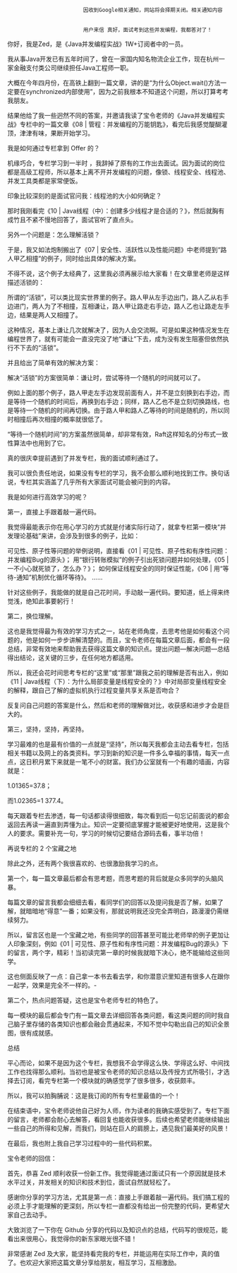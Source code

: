 
                            
                            因收到Google相关通知，网站将会择期关闭。相关通知内容
                            
                            
                            用户来信 真好，面试考到这些并发编程，我都答对了！
                            

你好，我是Zed，是《Java并发编程实战》1W+订阅者中的一员。

我从事Java开发已有五年时间了，曾在一家国内知名物流企业工作，现在杭州一家金融支付类公司继续担任Java工程师一职。

大概在今年四月份，在高铁上翻到一篇文章，讲的是“为什么Object.wait()方法一定要在synchronized内部使用”，因为之前我根本不知道这个问题，所以打算考考我朋友。

结果他给了我一些迥然不同的答案，并邀请我读了宝令老师的《Java并发编程实战》专栏中的一篇文章《08 | 管程：并发编程的万能钥匙》，看完后我感觉醍醐灌顶，津津有味，果断开始学习。

我是如何通过专栏拿到 Offer 的？

机缘巧合，专栏学习到一半时 ，我辞掉了原有的工作出去面试。因为面试的岗位都是高级工程师，所以基本上离不开并发编程的问题，像锁、线程安全、线程池、并发工具类都是家常便饭。

印象比较深刻的是面试官问我：线程池的大小如何确定？

那时我刚看完《10 | Java线程（中）：创建多少线程才是合适的？》，然后就胸有成竹且不紧不慢地回答了，面试官听了直点头。

另外一个问题是：怎么理解活锁？

于是，我又如法炮制搬出了《07 | 安全性、活跃性以及性能问题》中老师提到“路人甲乙相撞”的例子，同时给出具体的解决方案。

不得不说，这个例子太经典了，这里我必须再展示给大家看！在文章里老师是这样描述活锁的：


所谓的“活锁”，可以类比现实世界里的例子。路人甲从左手边出门，路人乙从右手边进门，两人为了不相撞，互相谦让，路人甲让路走右手边，路人乙也让路走左手边，结果是两人又相撞了。

这种情况，基本上谦让几次就解决了，因为人会交流啊。可是如果这种情况发生在编程世界了，就有可能会一直没完没了地“谦让”下去，成为没有发生阻塞但依然执行不下去的“活锁”。


并且给出了简单有效的解决方案：


解决“活锁”的方案很简单：谦让时，尝试等待一个随机的时间就可以了。

例如上面的那个例子，路人甲走左手边发现前面有人，并不是立刻换到右手边，而是等待一个随机的时间后，再换到右手边；同样，路人乙也不是立刻切换路线，也是等待一个随机的时间再切换。由于路人甲和路人乙等待的时间是随机的，所以同时相撞后再次相撞的概率就很低了。

“等待一个随机时间”的方案虽然很简单，却非常有效，Raft这样知名的分布式一致性算法中也用到了它。


真的很庆幸提前遇到了并发专栏，我的面试顺利通过了。

我可以很负责任地说，如果没有专栏的学习，我不会那么顺利地找到工作。换句话说，专栏其实涵盖了几乎所有大家面试可能会被问到的内容。

我是如何进行高效学习的呢？

第一，直接上手跟着敲一遍代码。

我觉得最能表示你在用心学习的方式就是付诸实际行动了，就拿专栏第一模块“并发理论基础”来讲，会涉及到很多的例子，比如：


可见性、原子性等问题的举例说明，直接看《01 | 可见性、原子性和有序性问题：并发编程Bug的源头》；
用“银行转账模拟”的例子引出死锁问题并如何处理，《05 | 一不小心就死锁了，怎么办？》；
如何保证线程安全的同时保证性能，《06 | 用“等待-通知”机制优化循环等待》。
……


针对这些例子，我能做的就是自己花时间，手动敲一遍代码。要知道，纸上得来终觉浅，绝知此事要躬行！

第二，换位理解。

这也是我觉得最为有效的学习方式之一，站在老师角度，去思考他是如何看这个问题的，他是如何一步步讲解清楚的。而且，宝令老师在每篇文章后面，都会有一段总结，非常有效地来帮助我去获得这篇文章的知识点。提出问题—解决问题—总结得出结论，这关键的三步，在任何地方都适用。

所以，我还会花时间思考专栏的“这里”或“那里”跟我之前的理解是否有出入，例如《11 | Java线程（下）：为什么局部变量是线程安全的？》中对局部变量线程安全的解释，跟自己了解的虚拟机执行过程变量共享关系是否吻合？

反复问自己问题的答案是什么，然后和老师的理解做对比，收获感和进步才会是巨大的。

第三，坚持，坚持，再坚持。

学习最难的也是最有价值的一点就是“坚持”，所以每天我都会主动去看专栏，包括相关书籍以及网上的各类资料。学习到新的知识是一件多么幸福的事情，每天一点点，这日积月累下来就是一笔不小的财富。我们办公室就有一个有趣的墙画，内容就是：

1.01365\=37.8；

而1.02365\=1 377.4。

每天跟着专栏去渗透，每一句话都读得很细致，每次看到后一句忘记前面说的都会返回去再读一遍直到弄懂为止。知识一定要彻底掌握才能被更好地使用，这是我个人的要求。需要补充一句，学习的时候切记要结合源码去看，事半功倍！

再说专栏的 2 个宝藏之地

除此之外，还有两个我很喜欢的、也很激励我学习的点。

第一个，每一篇文章最后都会有思考题，而思考题的背后就是众多同学的头脑风暴。

每篇文章的留言我都会细细去看，看同学们的回答以及提问我是否了解，如果了解，就暗暗地“得意”一番；如果没有，那就说明我还没完全弄明白，路漫漫仍需继续努力。

所以，留言区也是一个宝藏之地，有些同学的回答甚至可能比老师举的例子更加让人印象深刻，例如《01 | 可见性、原子性和有序性问题：并发编程Bug的源头》下的留言，两个字，精彩！当初读完第一章的时候我就暗下决心，绝不能输给这些同学。

这也侧面反映了一点：自己拿一本书去看去学，和你潜意识里知道有很多人在跟你一起学，效果是完全不一样的。-


第二个，热点问题答疑，这也是宝令老师专栏的特色了。

每一模块的最后都会专门有一篇文章去详细回答各类问题，看这类问题的同时我自己脑子里存储的各类知识也都会融会贯通起来，不知不觉中勾勒出自己的知识全景图，很有成就感。

总结

平心而论，如果不是因为这个专栏，我想我不会学得这么快、学得这么好、中间找工作也找得那么顺利。当初也是被宝令老师的知识总结以及传授方式所吸引，才选择去订阅，看完专栏第一个模块就的确感觉学了很多很多，收获颇丰。

所以，我可以拍胸脯说：这是我订阅的所有专栏里最值的一个！

在结束语中，宝令老师说他自己好为人师，作为读者的我确实感受到了。专栏下面的留言，老师都会耐心去解答，看回复也能收获很多。后续也希望老师能继续输出一些自己的所得和见解，而我们，则站在巨人的肩膀上，遇见我们最美好的风景！

在最后，我也附上我自己学习过程中的一些代码积累。



宝令老师的回信：

首先，恭喜 Zed 顺利收获一份新工作。我觉得能通过面试只有一个原因就是技术水平过关，并发相关的知识和技术到位，面试自然就轻松了。

感谢你分享的学习方法，尤其是第一点：直接上手跟着敲一遍代码。我们搞工程的必须上手才能理解的更深刻，所以专栏一直都没有给出一份完整的代码，更希望大家自己去动手。

大致浏览了一下你在 Github 分享的代码以及知识点的总结，代码写的很规范，能看出来很用心，我觉得你的新东家眼光很不错！

非常感谢 Zed 及大家，能坚持看完我的专栏，并能运用在实际工作中，真的值了。也欢迎大家把这篇文章分享给朋友，相互学习，互相激励。

                        
                        
                            